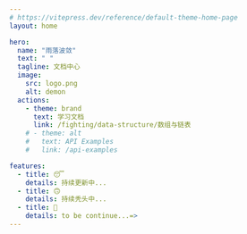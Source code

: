 ```yaml
---
# https://vitepress.dev/reference/default-theme-home-page
layout: home

hero:
  name: "雨落波敛"
  text: " "
  tagline: 文档中心
  image: 
    src: logo.png
    alt: demon
  actions:
    - theme: brand
      text: 学习文档
      link: /fighting/data-structure/数组与链表
    # - theme: alt
    #   text: API Examples
    #   link: /api-examples

features:
  - title: 😴
    details: 持续更新中...
  - title: 🙃
    details: 持续秃头中...
  - title: 👻
    details: to be continue...=>
---
```

